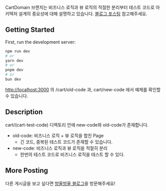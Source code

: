 CartDomain 브랜치는 비즈니스 로직과 뷰 로직의 적절한 분리부터 테스트 코드로 아키텍처 설계의 중요성에 대해 설명하고 있습니다.
[블로그 포스팅]() 참고해주세요.

## Getting Started

First, run the development server:

```bash
npm run dev
# or
yarn dev
# or
pnpm dev
# or
bun dev
```

[http://localhost:3000](http://localhost:3000) 의 /cart/old-code 과, cart/new-code 에서 예제를 확인할 수 있습니다.

## Description

cart/(cart-test-code) 디렉토리 안에 new-code와 old-code가 존재합니다.

- old-code: 비즈니스 로직 + 뷰 로직을 합친 Page
  - 긴 코드, 중복된 테스트 코드가 존재할 수 있습니다.
- new-code: 비즈니스 로직과 뷰 로직을 적절히 분리
  - 한번의 테스트 코드로 비즈니스 로직을 테스트 할 수 있다.

## More Posting

다른 게시글을 보고 싶다면 [방울방울 블로그](https://blog.hansolbangul.com)을 방문해주세요!
